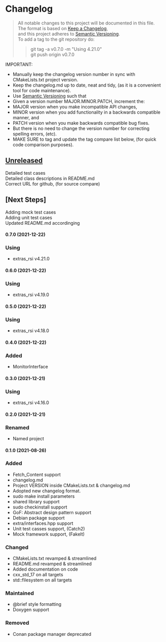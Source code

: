 # Changelog

> All notable changes to this project will be documented in this file.</br>
> The format is based on [Keep a Changelog](https://keepachangelog.com/en/1.0.0/), </br>
> and this project adheres to [Semantic Versioning](https://semver.org/spec/v2.0.0.html).</br>
> To add a tag to the git repository do:
>
> > git tag -a v0.7.0 -m "Using 4.21.0"</br>
> > git push origin v0.7.0

IMPORTANT:

- Manually keep the changelog version number in sync with CMakeLists.txt project version.<br>
- Keep the changelog.md up to date, neat and tidy, (as it is a convenient tool for code maintenance).<br>
- Use [Semantic Versioning](https://semver.org/spec/v2.0.0.html) such that<br>
- Given a version number MAJOR.MINOR.PATCH, increment the:<br>
- MAJOR version when you make incompatible API changes,<br>
- MINOR version when you add functionality in a backwards compatible manner, and<br>
- PATCH version when you make backwards compatible bug fixes. <br>
- But there is no need to change the version number for correcting spelling errors, (etc).<br>
- MAKE SURE to tag and update the tag compare list below, (for quick code comparison purposes).<br>

## [Unreleased]

Detailed test cases</br>
Detailed class descriptions in README.md</br>
Correct URL for github, (for source compare)</br>

## [Next Steps]

Adding mock test cases </br>
Adding unit test cases </br>
Updated README.md accordinging</br>

#### 0.7.0 (2021-12-22)

### Using

- extras_rsi v4.21.0

#### 0.6.0 (2021-12-22)

### Using

- extras_rsi v4.19.0

#### 0.5.0 (2021-12-22)

### Using

- extras_rsi v4.18.0

#### 0.4.0 (2021-12-22)

### Added

- MonitorInterface

#### 0.3.0 (2021-12-21)

### Using

- extras_rsi v4.16.0

#### 0.2.0 (2021-12-21)

### Renamed

- Named project

#### 0.1.0 (2021-08-26)

### Added

- Fetch_Content support
- changelog.md
- Project VERSION inside CMakeLists.txt & changelog.md
- Adopted new changelog format.
- sudo make install parameters
- shared library support
- sudo checkinstall support
- GoF: Abstract design pattern support
- Debian package support
- extra/interfaces.hpp support
- Unit test casses support, (Catch2)
- Mock framework support, (FakeIt)

### Changed

- CMakeLists.txt revamped & streamlined
- README.md revamped & streamlined
- Added documentation on code
- cxx_std_17 on all targets
- std::filesystem on all targets

### Maintained

- @brief style formatting
- Doxygen support

### Removed

- Conan package manager deprecated

[unreleased]: https://github.com/perriera/extras_mon/compare/v0.7.0...HEAD
[0.7.0]: https://github.com/perriera/extras_mon/compare/v0.6.0...v0.7.0
[0.6.0]: https://github.com/perriera/extras_mon/compare/v0.5.0...v0.6.0
[0.5.0]: https://github.com/perriera/extras_mon/compare/v0.4.0...v0.5.0
[0.4.0]: https://github.com/perriera/extras_mon/compare/v0.3.0...v0.4.0
[0.3.0]: https://github.com/perriera/extras_mon/compare/v0.2.0...v0.3.0
[0.2.0]: https://github.com/perriera/extras_mon/compare/v0.1.0...v0.2.0
[0.1.0]: https://github.com/perriera/extras_mon/releases/tag/v0.1.0
